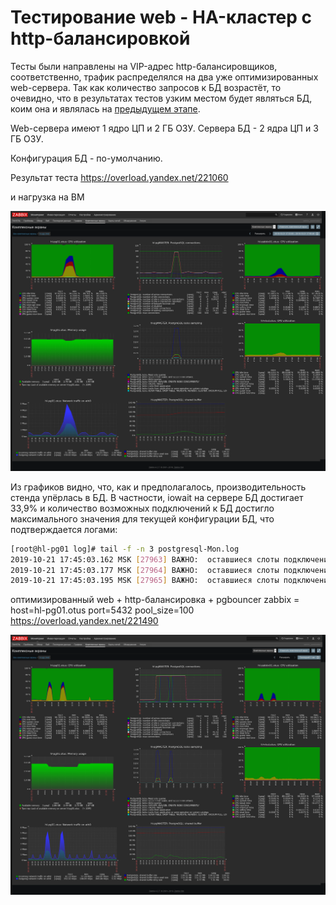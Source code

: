 # Тестирование web - HA-кластер с http-балансировкой

Тесты были направлены на VIP-адрес http-балансировщиков, соответственно, трафик распределялся на два уже оптимизированных web-сервера. Так как количество запросов к БД возрастёт, то очевидно, что в результатах тестов узким местом будет являться БД, коим она и являлась на [предыдущем этапе](web01.md).

Web-сервера имеют 1 ядро ЦП и 2 ГБ ОЗУ.
Сервера БД - 2 ядра ЦП и 3 ГБ ОЗУ.

Конфигурация БД - по-умолчанию.

Результат теста
https://overload.yandex.net/221060

и нагрузка на ВМ

![Сводный график нагрузки на сервера](files/web02.png)

Из графиков видно, что, как и предполагалось, производительность стенда упёрлась в БД. В частности, iowait на сервере БД достигает 33,9% и количество возможных подключений к БД достигло максимального значения для текущей конфигурации БД, что подтверждается логами:

```bash
[root@hl-pg01 log]# tail -f -n 3 postgresql-Mon.log 
2019-10-21 17:45:03.162 MSK [27963] ВАЖНО:  оставшиеся слоты подключений зарезервированы для подключений суперпользователя (не для репликации)
2019-10-21 17:45:03.177 MSK [27964] ВАЖНО:  оставшиеся слоты подключений зарезервированы для подключений суперпользователя (не для репликации)
2019-10-21 17:45:03.195 MSK [27965] ВАЖНО:  оставшиеся слоты подключений зарезервированы для подключений суперпользователя (не для репликации)
```





оптимизированный web + http-балансировка + pgbouncer
zabbix = host=hl-pg01.otus port=5432 pool_size=100
https://overload.yandex.net/221490

![Сводный график нагрузки на сервера](files/web03.png)